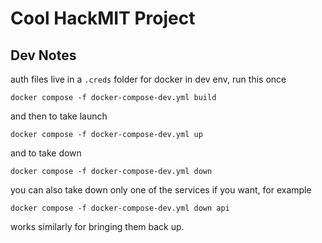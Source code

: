 # Cool HackMIT Project

## Dev Notes
auth files live in a `.creds` folder
for docker in dev env, run this once
```
docker compose -f docker-compose-dev.yml build
```
and then to take launch
```
docker compose -f docker-compose-dev.yml up
```
and to take down
```
docker compose -f docker-compose-dev.yml down
```
you can also take down only one of the services if you want, for example
```
docker compose -f docker-compose-dev.yml down api
```
works similarly for bringing them back up.



